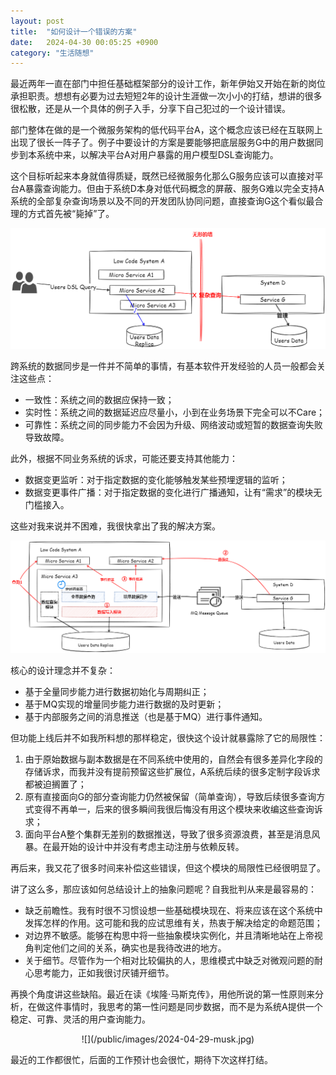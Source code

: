 ```yaml
---
layout: post
title:  "如何设计一个错误的方案"
date:   2024-04-30 00:05:25 +0900
category: "生活随想"
---
```


最近两年一直在部门中担任基础框架部分的设计工作，新年伊始又开始在新的岗位承担职责。想想有必要为过去短短2年的设计生涯做一次小小的打结，想讲的很多很松散，还是从一个具体的例子入手，分享下自己犯过的一个设计错误。

部门整体在做的是一个微服务架构的低代码平台A，这个概念应该已经在互联网上出现了很长一阵子了。例子中要设计的方案是要能够把底层服务G中的用户数据同步到本系统中来，以解决平台A对用户暴露的用户模型DSL查询能力。

这个目标听起来本身就值得质疑，既然已经微服务化那么G服务应该可以直接对平台A暴露查询能力。但由于系统D本身对低代码概念的屏蔽、服务G难以完全支持A系统的全部复杂查询场景以及不同的开发团队协同问题，直接查询G这个看似最合理的方式首先被“毙掉”了。

![](/public/images/2024-04-29-framework.png)

跨系统的数据同步是一件并不简单的事情，有基本软件开发经验的人员一般都会关注这些点：

* 一致性：系统之间的数据应保持一致；
* 实时性：系统之间的数据延迟应尽量小，小到在业务场景下完全可以不Care；
* 可靠性：系统之间的同步能力不会因为升级、网络波动或短暂的数据查询失败导致故障。

此外，根据不同业务系统的诉求，可能还要支持其他能力：

* 数据变更监听：对于指定数据的变化能够触发某些预埋逻辑的监听；
* 数据变更事件广播：对于指定数据的变化进行广播通知，让有“需求”的模块无门槛接入。

这些对我来说并不困难，我很快拿出了我的解决方案。

![](/public/images/2024-04-29-problem.png)

核心的设计理念并不复杂：

* 基于全量同步能力进行数据初始化与周期纠正；
* 基于MQ实现的增量同步能力进行数据的及时更新；
* 基于内部服务之间的消息推送（也是基于MQ）进行事件通知。

但功能上线后并不如我所料想的那样稳定，很快这个设计就暴露除了它的局限性：

1. 由于原始数据与副本数据是在不同系统中使用的，自然会有很多差异化字段的存储诉求，而我并没有提前预留这些扩展位，A系统后续的很多定制字段诉求都被迫搁置了；
2. 原有直接面向G的部分查询能力仍然被保留（简单查询），导致后续很多查询方式变得不再单一，后来的很多瞬间我很后悔没有用这个模块来收编这些查询诉求；
3. 面向平台A整个集群无差别的数据推送，导致了很多资源浪费，甚至是消息风暴。在最开始的设计中并没有考虑主动注册与依赖反转。

再后来，我又花了很多时间来补偿这些错误，但这个模块的局限性已经很明显了。

讲了这么多，那应该如何总结设计上的抽象问题呢？自我批判从来是最容易的：

* 缺乏前瞻性。我有时很不习惯设想一些基础模块现在、将来应该在这个系统中发挥怎样的作用。这可能和我的应试思维有关，热衷于解决给定的命题范围；
* 对边界不敏感。能够在构思中将一些抽象模块实例化，并且清晰地站在上帝视角判定他们之间的关系，确实也是我待改进的地方。
* 关于细节。尽管作为一个相对比较偏执的人，思维模式中缺乏对微观问题的耐心思考能力，正如我很讨厌铺开细节。

再换个角度讲这些缺陷。最近在读《埃隆·马斯克传》，用他所说的第一性原则来分析，在做这件事情时，我思考的第一性问题是同步数据，而不是为系统A提供一个稳定、可靠、灵活的用户查询能力。

<div align=center>![](/public/images/2024-04-29-musk.jpg)</div>

最近的工作都很忙，后面的工作预计也会很忙，期待下次这样打结。
